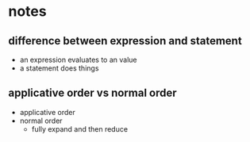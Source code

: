 # notes
## difference between expression and statement
- an expression evaluates to an value
- a statement does things 
 
## applicative order vs normal order
- applicative order
- normal order
    - fully expand and then reduce


